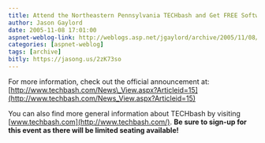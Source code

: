 ```yaml
---
title: Attend the Northeastern Pennsylvania TECHbash and Get FREE Software!
author: Jason Gaylord
date: 2005-11-08 17:01:00
aspnet-weblog-link: http://weblogs.asp.net/jgaylord/archive/2005/11/08/429968.aspx
categories: [aspnet-weblog]
tags: [archive]
bitly: https://jasong.us/2zK73so
---
```


For more information, check out the official announcement at: [http://www.techbash.com/News\_View.aspx?Articleid=15](http://www.techbash.com/News_View.aspx?Articleid=15)  
  
You can also find more general information about TECHbash by visiting [www.techbash.com](http://www.techbash.com/). **Be sure to sign-up for this event as there will be limited seating available!**